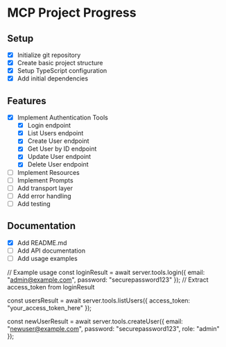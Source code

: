 # MCP Project Progress

## Setup
- [x] Initialize git repository
- [x] Create basic project structure
- [x] Setup TypeScript configuration
- [x] Add initial dependencies

## Features
- [x] Implement Authentication Tools
  - [x] Login endpoint
  - [x] List Users endpoint
  - [x] Create User endpoint
  - [x] Get User by ID endpoint
  - [x] Update User endpoint
  - [x] Delete User endpoint
- [ ] Implement Resources
- [ ] Implement Prompts
- [ ] Add transport layer
- [ ] Add error handling
- [ ] Add testing

## Documentation
- [x] Add README.md
- [ ] Add API documentation
- [ ] Add usage examples

// Example usage
const loginResult = await server.tools.login({
  email: "admin@example.com",
  password: "securepassword123"
});
// Extract access_token from loginResult 

const usersResult = await server.tools.listUsers({
  access_token: "your_access_token_here"
}); 

const newUserResult = await server.tools.createUser({
  email: "newuser@example.com",
  password: "securepassword123",
  role: "admin"
}); 